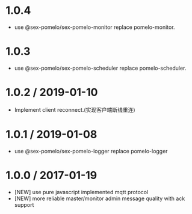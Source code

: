 
1.0.4
=================
  * use @sex-pomelo/sex-pomelo-monitor replace pomelo-monitor.

1.0.3
=================
  *  use @sex-pomelo/sex-pomelo-scheduler replace pomelo-scheduler.


1.0.2 / 2019-01-10
=================
  * Implement client reconnect.(实现客户端断线重连) 

1.0.1 / 2019-01-08
=================
  * use @sex-pomelo/sex-pomelo-logger replace pomelo-logger 


1.0.0 / 2017-01-19
=================
  * [NEW] use pure javascript implemented mqtt protocol
  * [NEW] more reliable master/monitor admin message quality with ack support
